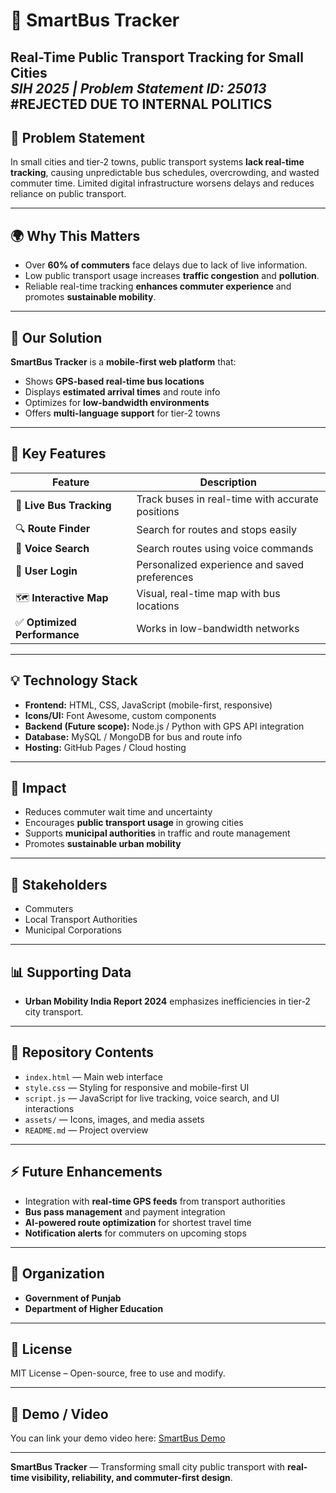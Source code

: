 # 🚌 SmartBus Tracker
**Real-Time Public Transport Tracking for Small Cities**  
*SIH 2025 | Problem Statement ID: 25013*
#**REJECTED DUE TO INTERNAL POLITICS**
---

## 📖 Problem Statement
In small cities and tier-2 towns, public transport systems **lack real-time tracking**, causing unpredictable bus schedules, overcrowding, and wasted commuter time. Limited digital infrastructure worsens delays and reduces reliance on public transport.

---

## 🌍 Why This Matters
- Over **60% of commuters** face delays due to lack of live information.  
- Low public transport usage increases **traffic congestion** and **pollution**.  
- Reliable real-time tracking **enhances commuter experience** and promotes **sustainable mobility**.

---

## 🎯 Our Solution
**SmartBus Tracker** is a **mobile-first web platform** that:  
- Shows **GPS-based real-time bus locations**  
- Displays **estimated arrival times** and route info  
- Optimizes for **low-bandwidth environments**  
- Offers **multi-language support** for tier-2 towns  

---

## 🚀 Key Features
| Feature | Description |
|---------|-------------|
| 📍 **Live Bus Tracking** | Track buses in real-time with accurate positions |
| 🔍 **Route Finder** | Search for routes and stops easily |
| 🎤 **Voice Search** | Search routes using voice commands |
| 👤 **User Login** | Personalized experience and saved preferences |
| 🗺️ **Interactive Map** | Visual, real-time map with bus locations |
| ✅ **Optimized Performance** | Works in low-bandwidth networks |

---

## 💡 Technology Stack
- **Frontend:** HTML, CSS, JavaScript (mobile-first, responsive)  
- **Icons/UI:** Font Awesome, custom components  
- **Backend (Future scope):** Node.js / Python with GPS API integration  
- **Database:** MySQL / MongoDB for bus and route info  
- **Hosting:** GitHub Pages / Cloud hosting  

---

## 🎯 Impact
- Reduces commuter wait time and uncertainty  
- Encourages **public transport usage** in growing cities  
- Supports **municipal authorities** in traffic and route management  
- Promotes **sustainable urban mobility**  

---

## 👥 Stakeholders
- Commuters  
- Local Transport Authorities  
- Municipal Corporations  

---

## 📊 Supporting Data
- **Urban Mobility India Report 2024** emphasizes inefficiencies in tier-2 city transport.  

---

## 📂 Repository Contents
- `index.html` — Main web interface  
- `style.css` — Styling for responsive and mobile-first UI  
- `script.js` — JavaScript for live tracking, voice search, and UI interactions  
- `assets/` — Icons, images, and media assets  
- `README.md` — Project overview  

---

## ⚡ Future Enhancements
- Integration with **real-time GPS feeds** from transport authorities  
- **Bus pass management** and payment integration  
- **AI-powered route optimization** for shortest travel time  
- **Notification alerts** for commuters on upcoming stops  

---

## 🏢 Organization
- **Government of Punjab**  
- **Department of Higher Education**  

---

## 📜 License
MIT License – Open-source, free to use and modify.  

---

## 🎯 Demo / Video
You can link your demo video here: [SmartBus Demo](YOUR_YOUTUBE_LINK)  

---

**SmartBus Tracker** — Transforming small city public transport with **real-time visibility, reliability, and commuter-first design**.
